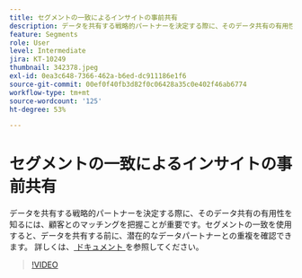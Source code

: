 ```yaml
---
title: セグメントの一致によるインサイトの事前共有
description: データを共有する戦略的パートナーを決定する際に、そのデータ共有の有用性を知るには、顧客とのマッチングを把握ことが重要です。Segment Match を使用すると、データを共有する前に潜在的なデータパートナーとの重複を確認でき、それらのパートナーとのデータの双方向共有も完了できます。
feature: Segments
role: User
level: Intermediate
jira: KT-10249
thumbnail: 342378.jpeg
exl-id: 0ea3c648-7366-462a-b6ed-dc911186e1f6
source-git-commit: 00ef0f40fb3d82f0c06428a35c0e402f46ab6774
workflow-type: tm+mt
source-wordcount: '125'
ht-degree: 53%

---
```


# セグメントの一致によるインサイトの事前共有

データを共有する戦略的パートナーを決定する際に、そのデータ共有の有用性を知るには、顧客とのマッチングを把握ことが重要です。セグメントの一致を使用すると、データを共有する前に、潜在的なデータパートナーとの重複を確認できます。 詳しくは、[ ドキュメント ](https://experienceleague.adobe.com/docs/experience-platform/segmentation/ui/segment-match/overview.html?lang=ja) を参照してください。

>[!VIDEO](https://video.tv.adobe.com/v/342378/?learn=on)
